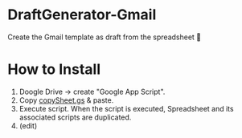 # DraftGenerator-Gmail
Create the Gmail template as draft from the spreadsheet 📧

# How to Install
1. Doogle Drive -> create "Google App Script".
2. Copy [copySheet.gs](https://github.com/c-nao27/DraftGenerator-Gmail/blob/master/copySheet.gs) & paste.
3. Execute script.
   When the script is executed, Spreadsheet and its associated scripts are duplicated.
4. (edit)


# 
